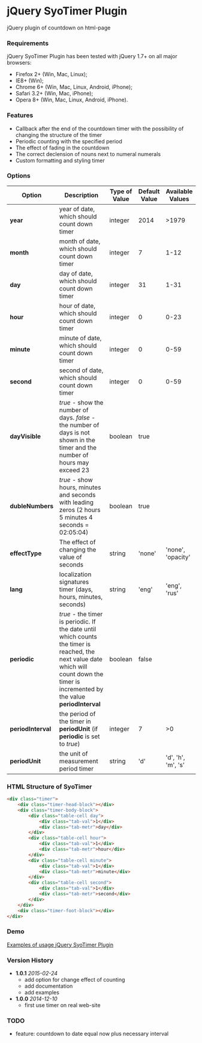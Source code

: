 jQuery SyoTimer Plugin
========

jQuery plugin of countdown on html-page

### Requirements

jQuery SyoTimer Plugin has been tested with jQuery 1.7+ on all major browsers:
* Firefox 2+ (Win, Mac, Linux);
* IE8+ (Win);
* Chrome 6+ (Win, Mac, Linux, Android, iPhone);
* Safari 3.2+ (Win, Mac, iPhone);
* Opera 8+ (Win, Mac, Linux, Android, iPhone).

### Features

* Callback after the end of the countdown timer with the possibility of changing the structure of the timer
* Periodic counting with the specified period
* The effect of fading in the countdown
* The correct declension of nouns next to numeral numerals
* Custom formatting and styling timer

### Options

|Option          |   Description                         | Type of Value | Default Value | Available Values |
| -------------- | ------------------------------------- | ------------- | ------------- | ---------------- |
|**year**        | year of date, which should count down timer | integer | 2014 | >1979 |
|**month**       | month of date, which should count down timer | integer | 7 | 1-12|
|**day**         | day of date, which should count down timer | integer | 31 | 1-31 |
|**hour**        | hour of date, which should count down timer | integer | 0 | 0-23 |
|**minute**      | minute of date, which should count down timer | integer | 0 | 0-59 |
|**second**      | second of date, which should count down timer | integer | 0 | 0-59 |
|**dayVisible**  | *true* - show the number of days.  *false* - the number of days is not shown in the timer and the number of hours may exceed 23 | boolean | true |  |
|**dubleNumbers**| *true* - show hours, minutes and seconds with leading zeros (2 hours 5 minutes 4 seconds = 02:05:04) | boolean | true |  |
|**effectType**  | The effect of changing the value of seconds | string  | 'none' | 'none',  'opacity' |
|**lang**        | localization signatures timer (days, hours, minutes, seconds) | string  | 'eng'  | 'eng',  'rus' |
|**periodic**    | *true* - the timer is periodic. If the date until which counts the timer is reached, the next value date which will count down the timer is incremented by the value **periodInterval** | boolean | false |  |
|**periodInterval**| the period of the timer in **periodUnit** (if **periodic** is set to *true*) | integer | 7 | >0 |
|**periodUnit**  | the unit of measurement period timer | string | 'd' | 'd',  'h',  'm',  's' |





### HTML Structure of SyoTimer

```html
<div class="timer">
    <div class="timer-head-block"></div>
    <div class="timer-body-block">
        <div class="table-cell day">
            <div class="tab-val">1</div>
            <div class="tab-metr">day</div>
        </div>
        <div class="table-cell hour">
            <div class="tab-val">1</div>
            <div class="tab-metr">hour</div>
        </div>
        <div class="table-cell minute">
            <div class="tab-val">1</div>
            <div class="tab-metr">minute</div>
        </div>
        <div class="table-cell second">
            <div class="tab-val">1</div>
            <div class="tab-metr">second</div>
        </div>
    </div>
    <div class="timer-foot-block"></div>
</div>
```
### Demo

[Examples of usage jQuery SyoTimer Plugin](http://syomochkin.xyz/folio/syotimer/demo.html)

### Version History

* **1.0.1** *2015-02-24*
    - add option for change effect of counting
    - add documentation
    - add examples
* **1.0.0** *2014-12-10*
    - first use timer on real web-site

### TODO

* feature: countdown to date equal now plus necessary interval
